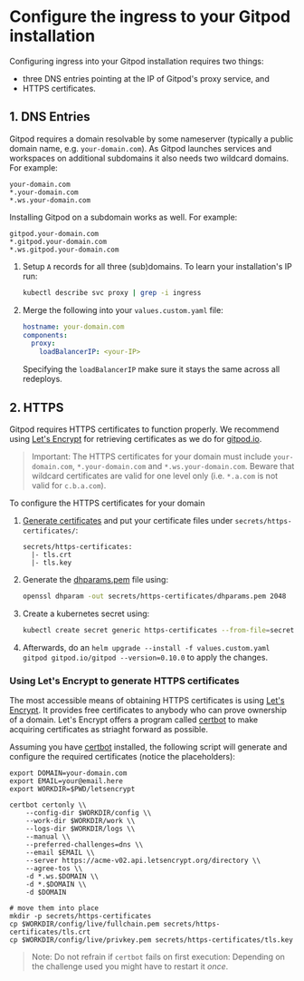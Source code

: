 <script context="module">
  export const prerender = true;
</script>

# Configure the ingress to your Gitpod installation

Configuring ingress into your Gitpod installation requires two things:

- three DNS entries pointing at the IP of Gitpod's proxy service, and
- HTTPS certificates.

## 1. DNS Entries

Gitpod requires a domain resolvable by some nameserver (typically a public domain name, e.g. `your-domain.com`).
As Gitpod launches services and workspaces on additional subdomains it also needs two wildcard domains.
For example:

    your-domain.com
    *.your-domain.com
    *.ws.your-domain.com

Installing Gitpod on a subdomain works as well. For example:

    gitpod.your-domain.com
    *.gitpod.your-domain.com
    *.ws.gitpod.your-domain.com

1.  Setup `A` records for all three (sub)domains. To learn your installation's IP run:

    ```bash
    kubectl describe svc proxy | grep -i ingress
    ```

1.  Merge the following into your `values.custom.yaml` file:
    ```yaml
    hostname: your-domain.com
    components:
      proxy:
        loadBalancerIP: <your-IP>
    ```
    Specifying the `loadBalancerIP` make sure it stays the same across all redeploys.

## 2. HTTPS

Gitpod requires HTTPS certificates to function properly. We recommend using [Let's Encrypt](https://letsencrypt.org/) for retrieving certificates as we do for [gitpod.io](https://gitpod.io).

> Important: The HTTPS certificates for your domain must include `your-domain.com`, `*.your-domain.com` and `*.ws.your-domain.com`. Beware that wildcard certificates are valid for one level only (i.e. `*.a.com` is not valid for `c.b.a.com`).

To configure the HTTPS certificates for your domain

1.  [Generate certificates](#using-lets-encrypt-to-generate-https-certificates) and put your certificate files under `secrets/https-certificates/`:
    ```text
    secrets/https-certificates:
      |- tls.crt
      |- tls.key
    ```
2.  Generate the [dhparams.pem](https://security.stackexchange.com/questions/94390/whats-the-purpose-of-dh-parameters) file using:
    ```bash
    openssl dhparam -out secrets/https-certificates/dhparams.pem 2048
    ```
3.  Create a kubernetes secret using:
    ```bash
    kubectl create secret generic https-certificates --from-file=secrets/https-certificates
    ```
4.  Afterwards, do an `helm upgrade --install -f values.custom.yaml gitpod gitpod.io/gitpod --version=0.10.0` to apply the changes.

### Using Let's Encrypt to generate HTTPS certificates

The most accessible means of obtaining HTTPS certificates is using [Let's Encrypt](https://letsencrypt.org/). It provides free certificates to anybody who can prove ownership of a domain.
Let's Encrypt offers a program called [certbot](https://certbot.eff.org/) to make acquiring certificates as striaght forward as possible.

Assuming you have [certbot](https://certbot.eff.org/) installed, the following script will generate and configure the required certificates (notice the placeholders):

```
export DOMAIN=your-domain.com
export EMAIL=your@email.here
export WORKDIR=$PWD/letsencrypt

certbot certonly \\
    --config-dir $WORKDIR/config \\
    --work-dir $WORKDIR/work \\
    --logs-dir $WORKDIR/logs \\
    --manual \\
    --preferred-challenges=dns \\
    --email $EMAIL \\
    --server https://acme-v02.api.letsencrypt.org/directory \\
    --agree-tos \\
    -d *.ws.$DOMAIN \\
    -d *.$DOMAIN \\
    -d $DOMAIN

# move them into place
mkdir -p secrets/https-certificates
cp $WORKDIR/config/live/fullchain.pem secrets/https-certificates/tls.crt
cp $WORKDIR/config/live/privkey.pem secrets/https-certificates/tls.key
```

> Note: Do not refrain if `certbot` fails on first execution: Depending on the challenge used you might have to restart it _once_.
